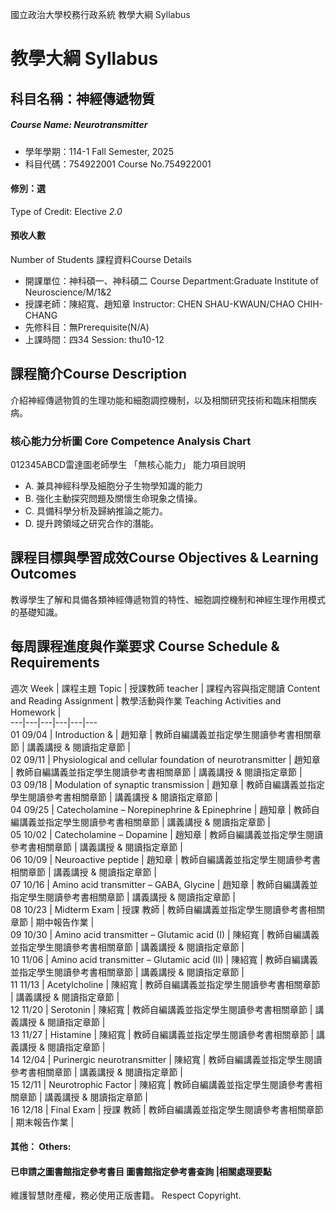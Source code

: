 國立政治大學校務行政系統 教學大綱 Syllabus
# 教學大綱 Syllabus
##  科目名稱：神經傳遞物質
#####  Course Name: Neurotransmitter
  * 學年學期：114-1 Fall Semester, 2025 
  * 科目代碼：754922001 Course No.754922001
#### 修別：選
Type of Credit: Elective 
_2.0_
#### 預收人數
Number of Students
課程資料Course Details
  * 開課單位：神科碩一、神科碩二 Course Department:Graduate Institute of Neuroscience/M/1&2 
  * 授課老師：陳紹寬、趙知章 Instructor: CHEN SHAU-KWAUN/CHAO CHIH-CHANG 
  * 先修科目：無Prerequisite(N/A)
  * 上課時間：四34 Session: thu10-12
##  課程簡介Course Description
介紹神經傳遞物質的生理功能和細胞調控機制，以及相關研究技術和臨床相關疾病。
###  核心能力分析圖 Core Competence Analysis Chart
012345ABCD雷達圖老師學生
「無核心能力」 
能力項目說明
  * A. 兼具神經科學及細胞分子生物學知識的能力
  * B. 強化主動探究問題及關懷生命現象之情操。
  * C. 具備科學分析及歸納推論之能力。
  * D. 提升跨領域之研究合作的潛能。
##  課程目標與學習成效Course Objectives & Learning Outcomes 
教導學生了解和具備各類神經傳遞物質的特性、細胞調控機制和神經生理作用模式的基礎知識。
##  每周課程進度與作業要求 Course Schedule & Requirements
週次 Week |  課程主題 Topic |  授課教師 teacher |  課程內容與指定閱讀 Content and Reading Assignment |  教學活動與作業 Teaching Activities and Homework |   
---|---|---|---|---|---  
01 09/04 |  Introduction & |  趙知章 |  教師自編講義並指定學生閱讀參考書相關章節 |  講義講授 & 閱讀指定章節 |   
02 09/11 |  Physiological and cellular foundation of neurotransmitter |  趙知章 |  教師自編講義並指定學生閱讀參考書相關章節 |  講義講授 & 閱讀指定章節 |   
03 09/18 |  Modulation of synaptic transmission |  趙知章 |  教師自編講義並指定學生閱讀參考書相關章節 |  講義講授 & 閱讀指定章節 |   
04 09/25 |  Catecholamine – Norepinephrine & Epinephrine |  趙知章 |  教師自編講義並指定學生閱讀參考書相關章節 |  講義講授 & 閱讀指定章節 |   
05 10/02 |  Catecholamine – Dopamine |  趙知章 |  教師自編講義並指定學生閱讀參考書相關章節 |  講義講授 & 閱讀指定章節 |   
06 10/09 |  Neuroactive peptide |  趙知章 |  教師自編講義並指定學生閱讀參考書相關章節 |  講義講授 & 閱讀指定章節 |   
07 10/16 |  Amino acid transmitter – GABA, Glycine |  趙知章 |  教師自編講義並指定學生閱讀參考書相關章節 |  講義講授 & 閱讀指定章節 |   
08 10/23 |  Midterm Exam  |  授課 教師 |  教師自編講義並指定學生閱讀參考書相關章節 |  期中報告作業 |   
09 10/30 |  Amino acid transmitter – Glutamic acid (I) |  陳紹寬 |  教師自編講義並指定學生閱讀參考書相關章節 |  講義講授 & 閱讀指定章節 |   
10 11/06 |  Amino acid transmitter – Glutamic acid (II) |  陳紹寬 |  教師自編講義並指定學生閱讀參考書相關章節 |  講義講授 & 閱讀指定章節 |   
11 11/13 |  Acetylcholine |  陳紹寬 |  教師自編講義並指定學生閱讀參考書相關章節 |  講義講授 & 閱讀指定章節 |   
12 11/20 |  Serotonin |  陳紹寬 |  教師自編講義並指定學生閱讀參考書相關章節 |  講義講授 & 閱讀指定章節 |   
13 11/27 |  Histamine |  陳紹寬 |  教師自編講義並指定學生閱讀參考書相關章節 |  講義講授 & 閱讀指定章節 |   
14 12/04 |  Purinergic neurotransmitter |  陳紹寬 |  教師自編講義並指定學生閱讀參考書相關章節 |  講義講授 & 閱讀指定章節 |   
15 12/11 |  Neurotrophic Factor |  陳紹寬 |  教師自編講義並指定學生閱讀參考書相關章節 |  講義講授 & 閱讀指定章節 |   
16 12/18 |  Final Exam |  授課 教師 |  教師自編講義並指定學生閱讀參考書相關章節 |  期末報告作業 |   
####  其他： Others:
####  已申請之圖書館指定參考書目  圖書館指定參考書查詢 |相關處理要點
維護智慧財產權，務必使用正版書籍。 Respect Copyright.